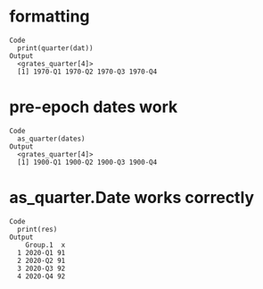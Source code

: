 # formatting

    Code
      print(quarter(dat))
    Output
      <grates_quarter[4]>
      [1] 1970-Q1 1970-Q2 1970-Q3 1970-Q4

# pre-epoch dates work

    Code
      as_quarter(dates)
    Output
      <grates_quarter[4]>
      [1] 1900-Q1 1900-Q2 1900-Q3 1900-Q4

# as_quarter.Date works correctly

    Code
      print(res)
    Output
        Group.1  x
      1 2020-Q1 91
      2 2020-Q2 91
      3 2020-Q3 92
      4 2020-Q4 92

